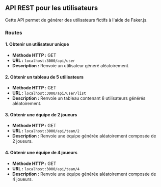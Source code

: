 ## API REST pour les utilisateurs

Cette API permet de générer des utilisateurs fictifs à l'aide de Faker.js.

### Routes

#### 1. Obtenir un utilisateur unique

- **Méthode HTTP :** GET
- **URL :** `localhost:3000/api/user`
- **Description :** Renvoie un utilisateur généré aléatoirement.

#### 2. Obtenir un tableau de 5 utilisateurs

- **Méthode HTTP :** GET
- **URL :** `localhost:3000/api/user/list`
- **Description :** Renvoie un tableau contenant 8 utilisateurs générés aléatoirement.


#### 3. Obtenir une équipe de 2 joueurs

- **Méthode HTTP :** GET
- **URL :** `localhost:3000/api/team/2`
- **Description :** Renvoie une équipe générée aléatoirement composée de 2 joueurs.

#### 4. Obtenir une équipe de 4 joueurs

- **Méthode HTTP :** GET
- **URL :** `localhost:3000/api/team/4`
- **Description :** Renvoie une équipe générée aléatoirement composée de 4 joueurs.
